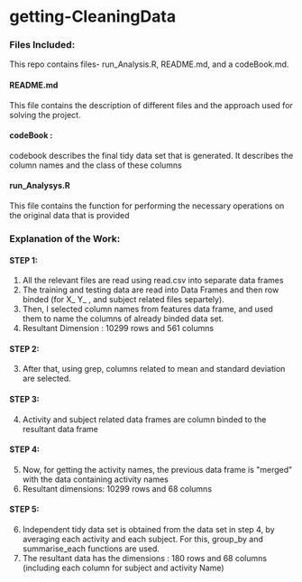 # getting-CleaningData
### Files Included:
This repo contains files- run_Analysis.R, README.md, and a codeBook.md.

#### README.md
  This file contains the description of different files and the approach used for solving the project.
#### codeBook : 
codebook describes the final tidy data set that is generated. It describes the column names and the class of these columns

#### run_Analysys.R
This file contains the function for performing the necessary operations on the original data that is provided


### Explanation of the Work:
#### STEP 1:
1. All the relevant files are read using read.csv into separate data frames
2. The training and testing data are read into Data Frames and then row binded (for X_ Y_ , and subject related files separtely). 
2. Then, I selected column names from features data frame, and used them to name the columns of already binded data set.
3. Resultant Dimension : 10299 rows and 561 columns

#### STEP 2: 
3. After that, using grep, columns related to mean and standard deviation are selected.

#### STEP 3: 
4. Activity and subject related data frames are column binded to the resultant data frame 

#### STEP 4:

5. Now, for getting the activity names, the previous data frame is "merged" with the data containing activity names
6. Resultant dimensions: 10299 rows and 68 columns

#### STEP 5:
6. Independent tidy data set is obtained from the data set in step 4, by averaging each activity and each subject. For this, group_by and summarise_each functions are used.
7. The resultant data has the dimensions : 180 rows and 68 columns (including each column for subject and activity Name)


